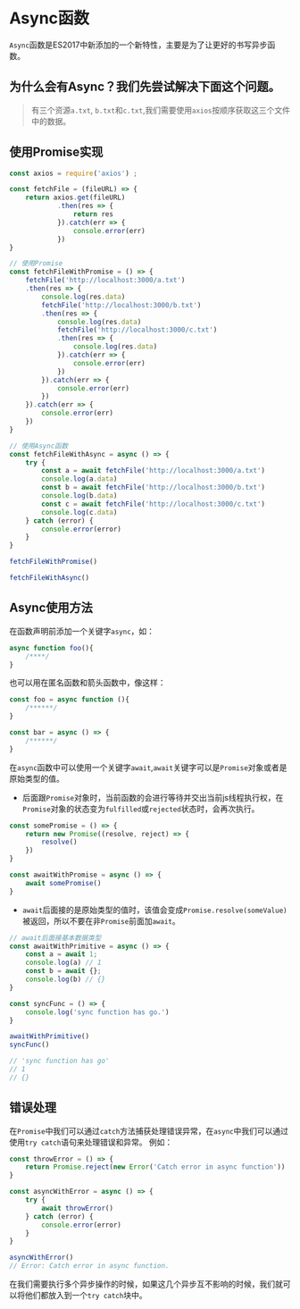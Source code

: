 # Async函数
`Async`函数是ES2017中新添加的一个新特性，主要是为了让更好的书写异步函数。
## 为什么会有Async？我们先尝试解决下面这个问题。
> 有三个资源`a.txt`, `b.txt`和`c.txt`,我们需要使用`axios`按顺序获取这三个文件中的数据。
## 使用Promise实现
``` javascript
const axios = require('axios') ;

const fetchFile = (fileURL) => {
    return axios.get(fileURL)
            .then(res => {
                return res
            }).catch(err => {
                console.error(err)
            })
}

// 使用Promise
const fetchFileWithPromise = () => {
    fetchFile('http://localhost:3000/a.txt')
    .then(res => {
        console.log(res.data)
        fetchFile('http://localhost:3000/b.txt')
        .then(res => {
            console.log(res.data)
            fetchFile('http://localhost:3000/c.txt')
            .then(res => {
                console.log(res.data)
            }).catch(err => {
                console.error(err)
            })
        }).catch(err => {
            console.error(err)
        })
    }).catch(err => {
        console.error(err)
    })
}

// 使用Async函数
const fetchFileWithAsync = async () => {
    try {
        const a = await fetchFile('http://localhost:3000/a.txt')
        console.log(a.data)
        const b = await fetchFile('http://localhost:3000/b.txt')
        console.log(b.data)
        const c = await fetchFile('http://localhost:3000/c.txt')
        console.log(c.data)
    } catch (error) {
        console.error(error)
    }
}

fetchFileWithPromise()

fetchFileWithAsync()

```
## Async使用方法
在函数声明前添加一个关键字`async`，如：
``` javascript
async function foo(){
    /****/
}
```
也可以用在匿名函数和箭头函数中，像这样：
```js
const foo = async function (){
    /******/
}

const bar = async () => {
    /******/
}
```
在`async`函数中可以使用一个关键字`await`,`await`关键字可以是`Promise`对象或者是原始类型的值。
- 后面跟`Promise`对象时，当前函数的会进行等待并交出当前js线程执行权，在`Promise`对象的状态变为`fulfilled`或`rejected`状态时，会再次执行。
```js
const somePromise = () => {
    return new Promise((resolve, reject) => {
        resolve()
    })
}

const awaitWithPromise = async () => {
    await somePromise()
}
```
- `await`后面接的是原始类型的值时，该值会变成`Promise.resolve(someValue)`被返回，所以不要在非`Promise`前面加`await`。
``` js
// await后面接基本数据类型
const awaitWithPrimitive = async () => {
    const a = await 1;
    console.log(a) // 1
    const b = await {};
    console.log(b) // {}
}

const syncFunc = () => {
    console.log('sync function has go.')
}

awaitWithPrimitive()
syncFunc()

// 'sync function has go' 
// 1
// {}

```

## 错误处理
在`Promise`中我们可以通过`catch`方法捕获处理错误异常，在`async`中我们可以通过使用`try catch`语句来处理错误和异常。
例如：
``` js
const throwError = () => {
    return Promise.reject(new Error('Catch error in async function'))
}

const asyncWithError = async () => {
    try {
        await throwError()
    } catch (error) {
        console.error(error)
    }
}

asyncWithError()
// Error: Catch error in async function.
```
在我们需要执行多个异步操作的时候，如果这几个异步互不影响的时候，我们就可以将他们都放入到一个`try catch`块中。
